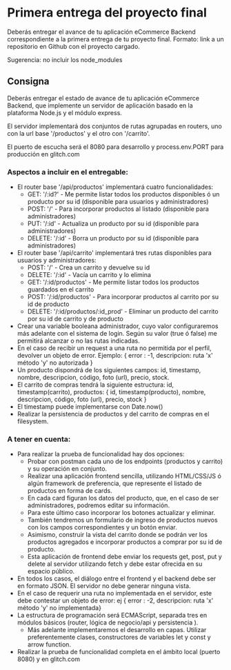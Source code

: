 # Primera entrega del proyecto final
Deberás entregar el avance de tu aplicación eCommerce Backend correspondiente a la primera entrega de tu proyecto final.
Formato: link a un repositorio en Github con el proyecto cargado.

Sugerencia: no incluir los node_modules

## Consigna
Deberás entregar el estado de avance de tu aplicación eCommerce Backend, que implemente un servidor de aplicación basado en la plataforma Node.js y el módulo express.

El servidor implementará dos conjuntos de rutas agrupadas en routers, uno con la url base '/productos' y el otro con '/carrito'.

El puerto de escucha será el 8080 para desarrollo y process.env.PORT para producción en glitch.com
### Aspectos a incluir en el entregable:

* El router base '/api/productos' implementará cuatro funcionalidades:
    * GET: '/:id?' - Me permite listar todos los productos disponibles ó un producto por su id (disponible para usuarios y administradores)
    * POST: '/' - Para incorporar productos al listado (disponible para administradores)
    * PUT: '/:id' - Actualiza un producto por su id (disponible para administradores)
    * DELETE: '/:id' - Borra un producto por su id (disponible para administradores)
* El router base '/api/carrito' implementará tres rutas disponibles para usuarios y administradores:
    * POST: '/' - Crea un carrito y devuelve su id
    * DELETE: '/:id' - Vacía un carrito y lo elimina
    * GET: '/:id/productos' - Me permite listar todos los productos guardados en el carrito
    * POST: '/:id/productos' - Para incorporar productos al carrito por su id de producto
    * DELETE: '/:id/productos/:id_prod' - Eliminar un producto del carrito por su id de carrito y de producto
* Crear una variable booleana administrador, cuyo valor configuraremos más adelante con el sistema de login. Según su valor (true ó false) me permitirá alcanzar o no las rutas indicadas.
* En el caso de recibir un request a una ruta no permitida por el perfil, devolver un objeto de error. Ejemplo: { error : -1, descripcion: ruta 'x' método 'y' no autorizada }
* Un producto dispondrá de los siguientes campos: id, timestamp, nombre, descripcion, código, foto (url), precio, stock.
* El carrito de compras tendrá la siguiente estructura: id, timestamp(carrito), productos: { id, timestamp(producto), nombre, descripcion, código, foto (url), precio, stock }
* El timestamp puede implementarse con Date.now()
* Realizar la persistencia de productos y del carrito de compras en el filesystem.

### A tener en cuenta:
* Para realizar la prueba de funcionalidad hay dos opciones:
    * Probar con postman cada uno de los endpoints (productos y carrito) y su operación en conjunto.
    * Realizar una aplicación frontend sencilla, utilizando HTML/CSS/JS ó algún framework de preferencia, que represente el listado de productos en forma de cards.
    * En cada card figuran los datos del producto, que, en el caso de ser administradores, podremos editar su información.
    * Para este último caso incorporar los botones actualizar y eliminar.
    * También tendremos un formulario de ingreso de productos nuevos con los campos correspondientes y un botón enviar.
    * Asimismo, construir la vista del carrito donde se podrán ver los productos agregados e incorporar productos a comprar por su id de producto.
    * Esta aplicación de frontend debe enviar los requests get, post, put y delete al servidor utilizando fetch y debe estar ofrecida en su espacio público.
* En todos los casos, el diálogo entre el frontend y el backend debe ser en formato JSON. El servidor no debe generar ninguna vista.
* En el caso de requerir una ruta no implementada en el servidor, este debe contestar un objeto de error: ej { error : -2, descripcion: ruta 'x' método 'y' no implementada}
* La estructura de programación será ECMAScript, separada tres en módulos básicos (router, lógica de negocio/api y persistencia ).
    * Más adelante implementaremos el desarrollo en capas. Utilizar preferentemente clases, constructores de variables let y const y arrow function.
* Realizar la prueba de funcionalidad completa en el ámbito local (puerto 8080) y en glitch.com